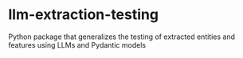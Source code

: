 # llm-extraction-testing
Python package that generalizes the testing of extracted entities and features using LLMs and Pydantic models
